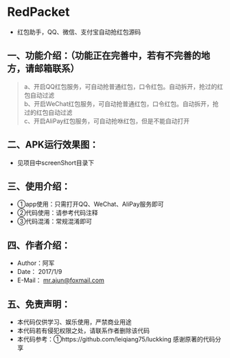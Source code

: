 # RedPacket
- 红包助手，QQ、微信、支付宝自动抢红包源码

## 一、功能介绍：（功能正在完善中，若有不完善的地方，请邮箱联系）
> a、开启QQ红包服务，可自动抢普通红包，口令红包。自动拆开，抢过的红包自动过滤<br>
> b、开启WeChat红包服务，可自动抢普通红包，口令红包。自动拆开，抢过的红包自动过滤<br>
> c、开启AliPay红包服务，可自动抢咻红包，但是不能自动打开<br>

## 二、APK运行效果图：
- 见项目中screenShort目录下

## 三、使用介绍：
- ①app使用：只需打开QQ、WeChat、AliPay服务即可
- ②代码使用：请参考代码注释
- ③代码混淆：常规混淆即可

## 四、作者介绍：
* Author：阿军
* Date： 2017/1/9
* E-Mail： mr.ajun@foxmail.com

## 五、免责声明：
* 本代码仅供学习、娱乐使用，严禁商业用途
* 本代码若有侵犯权限之处，请联系作者删除该代码
* 本代码参考：①https://github.com/leiqiang75/luckking 感谢原著的代码分享
